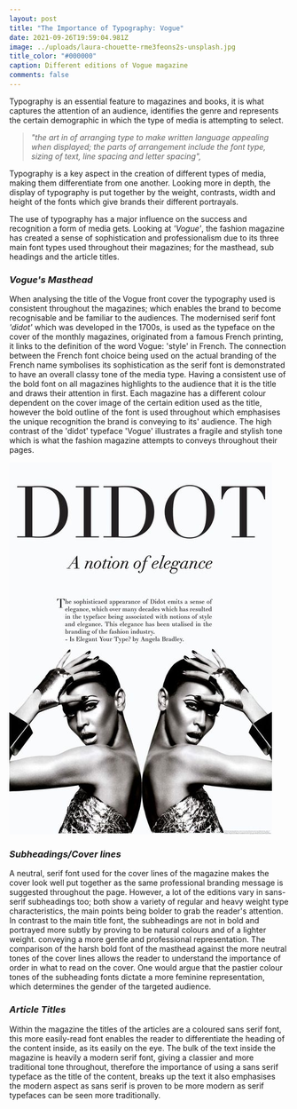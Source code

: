 ```yaml
---
layout: post
title: "The Importance of Typography: Vogue"
date: 2021-09-26T19:59:04.981Z
image: ../uploads/laura-chouette-rme3feons2s-unsplash.jpg
title_color: "#000000"
caption: Different editions of Vogue magazine
comments: false
---
```

Typography is an essential feature to magazines and books, it is what captures the attention of an audience, identifies the genre and represents the certain demographic in which the type of media is attempting to select. 

>  *"the art in of arranging type to make written language appealing when displayed; the parts of arrangement include the font type, sizing of text, line spacing and letter spacing",* 

Typography is a key aspect in the creation of different types of media, making them differentiate from one another. Looking more in depth, the display of typography is put together by the weight, contrasts, width and height of the fonts which give brands their different portrayals.

The use of typography has a major influence on the success and recognition a form of media gets. Looking at *'Vogue'*, the fashion magazine has created a sense of sophistication and professionalism due to its three main font types used throughout their magazines; for the masthead, sub headings and the article titles. 

### ***Vogue's Masthead***

When analysing the title of the Vogue front cover the typography used is consistent throughout the magazines; which enables the brand to become recognisable and be familiar to the audiences. The modernised serif font *'didot'*  which was developed in the 1700s, is used as the typeface on the cover of the monthly magazines, originated from a famous French printing, it links to the definition of the word Vogue: 'style' in French. The connection between the French font choice being used on the actual branding of the French name symbolises its sophistication as the serif font is demonstrated to have an overall classy tone of the media type. Having a consistent use of the bold font on all magazines highlights to the audience that it is the title and draws their attention in first. Each magazine has a different colour dependent on the cover image of the certain edition used as the title, however the bold outline of the font is used throughout which emphasises the unique recognition the brand is conveying to its' audience. The high contrast of the 'didot' typeface 'Vogue' illustrates a fragile and stylish tone which is what the fashion magazine attempts to conveys throughout their pages.

![](../uploads/4e0ec8b52a334f1d38e124a6d5159588.jpg "The elegance of 'Didot'")

### ***Subheadings/Cover lines***

A neutral, serif font used for the cover lines of the magazine makes the cover look well put together as the same professional branding message is suggested throughout the page. However, a lot of the editions vary in sans-serif subheadings too; both show a variety of regular and heavy weight type characteristics, the main points being bolder to grab the reader's attention. In contrast to the main title font, the subheadings are not in bold and portrayed more subtly by proving to be natural colours and of a lighter weight. conveying a more gentle and professional representation. The comparison of the harsh bold font of the masthead against the more neutral tones of the cover lines allows the reader to understand the importance of order in what to read on the cover. One would argue that the pastier colour tones of the subheading fonts dictate a more feminine representation, which determines the gender of the targeted audience. 

### ***Article Titles***

Within the magazine the titles of the articles are a coloured sans serif font, this more easily-read font enables the reader to differentiate the heading of the content inside, as its easily on the eye. The bulk of the text inside the magazine is heavily a modern serif font, giving a classier and more traditional tone throughout, therefore the importance of using a sans serif typeface as the title of the content, breaks up the text it also emphasises the modern aspect as sans serif is proven to be more modern as serif typefaces can be seen more traditionally.